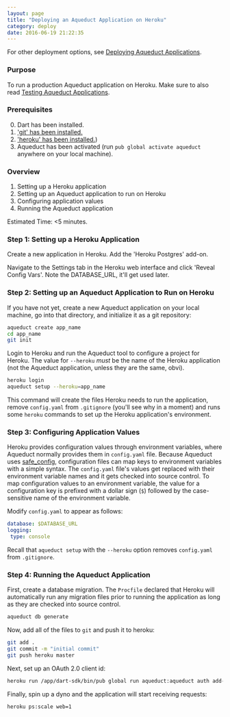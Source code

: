 ```yaml
---
layout: page
title: "Deploying an Aqueduct Application on Heroku"
category: deploy
date: 2016-06-19 21:22:35
---
```


For other deployment options, see [Deploying Aqueduct Applications](guides/deployment.html).

### Purpose

To run a production Aqueduct application on Heroku. Make sure to also read [Testing Aqueduct Applications](guides/testing.html).

### Prerequisites

0. Dart has been installed.
1. ['git' has been installed.](https://git-scm.com/downloads)
1. ['heroku' has been installed.](https://devcenter.heroku.com/articles/heroku-cli))
2. Aqueduct has been activated (run `pub global activate aqueduct` anywhere on your local machine).


### Overview

1. Setting up a Heroku application
2. Setting up an Aqueduct application to run on Heroku
3. Configuring application values
4. Running the Aqueduct application

Estimated Time: <5 minutes.

### Step 1: Setting up a Heroku Application

Create a new application in Heroku. Add the 'Heroku Postgres' add-on.

Navigate to the Settings tab in the Heroku web interface and click 'Reveal Config Vars'. Note the DATABASE_URL, it'll get used later.

### Step 2: Setting up an Aqueduct Application to Run on Heroku

If you have not yet, create a new Aqueduct application on your local machine, go into that directory, and initialize it as a git repository:

```bash
aqueduct create app_name
cd app_name
git init
```

Login to Heroku and run the Aqueduct tool to configure a project for Heroku. The value for `--heroku` *must* be the name of the Heroku application (not the Aqueduct application, unless they are the same, obvi).

```bash
heroku login
aqueduct setup --heroku=app_name
```

This command will create the files Heroku needs to run the application, remove `config.yaml` from `.gitignore` (you'll see why in a moment) and runs some `heroku` commands to set up the Heroku application's environment.

### Step 3: Configuring Application Values

Heroku provides configuration values through environment variables, where Aqueduct normally provides them in `config.yaml` file. Because Aqueduct uses [safe_config](https://pub.dartlang.org/packages/safe_config), configuration files can map keys to environment variables with a simple syntax. The `config.yaml` file's values get replaced with their environment variable names and it gets checked into source control. To map configuration values to an environment variable, the value for a configuration key is prefixed with a dollar sign (`$`) followed by the case-sensitive name of the environment variable.

Modify `config.yaml` to appear as follows:
```yaml
database: $DATABASE_URL
logging:
 type: console
```

Recall that `aqueduct setup` with the `--heroku` option removes `config.yaml` from `.gitignore`.

### Step 4: Running the Aqueduct Application

First, create a database migration. The `Procfile` declared that Heroku will automatically run any migration files prior to running the application as long as they are checked into source control.

```bash
aqueduct db generate
```

Now, add all of the files to `git` and push it to heroku:

```bash
git add .
git commit -m "initial commit"
git push heroku master
```

Next, set up an OAuth 2.0 client id:

```bash
heroku run /app/dart-sdk/bin/pub global run aqueduct:aqueduct auth add-client --id com.app.standard --secret secret --connect \$DATABASE_URL
```

Finally, spin up a dyno and the application will start receiving requests:
```bash
heroku ps:scale web=1
```
